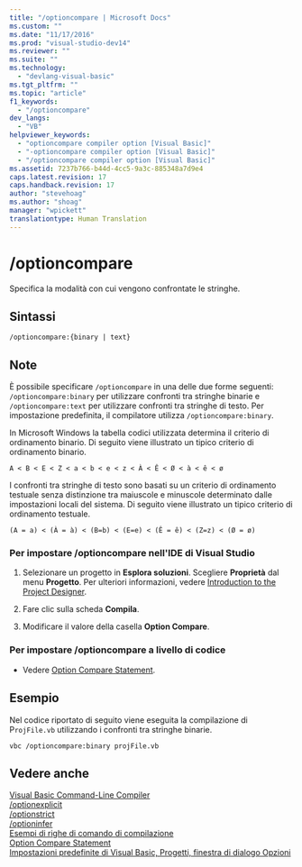 ```yaml
---
title: "/optioncompare | Microsoft Docs"
ms.custom: ""
ms.date: "11/17/2016"
ms.prod: "visual-studio-dev14"
ms.reviewer: ""
ms.suite: ""
ms.technology: 
  - "devlang-visual-basic"
ms.tgt_pltfrm: ""
ms.topic: "article"
f1_keywords: 
  - "/optioncompare"
dev_langs: 
  - "VB"
helpviewer_keywords: 
  - "optioncompare compiler option [Visual Basic]"
  - "-optioncompare compiler option [Visual Basic]"
  - "/optioncompare compiler option [Visual Basic]"
ms.assetid: 7237b766-b44d-4cc5-9a3c-885348a7d9e4
caps.latest.revision: 17
caps.handback.revision: 17
author: "stevehoag"
ms.author: "shoag"
manager: "wpickett"
translationtype: Human Translation
---
```

# /optioncompare
Specifica la modalità con cui vengono confrontate le stringhe.  
  
## Sintassi  
  
```  
/optioncompare:{binary | text}  
```  
  
## Note  
 È possibile specificare `/optioncompare` in una delle due forme seguenti: `/optioncompare:binary` per utilizzare confronti tra stringhe binarie e `/optioncompare:text` per utilizzare confronti tra stringhe di testo.  Per impostazione predefinita, il compilatore utilizza `/optioncompare:binary`.  
  
 In Microsoft Windows la tabella codici utilizzata determina il criterio di ordinamento binario.  Di seguito viene illustrato un tipico criterio di ordinamento binario.  
  
 `A < B < E < Z < a < b < e < z < À < Ê < Ø < à < ê < ø`  
  
 I confronti tra stringhe di testo sono basati su un criterio di ordinamento testuale senza distinzione tra maiuscole e minuscole determinato dalle impostazioni locali del sistema.  Di seguito viene illustrato un tipico criterio di ordinamento testuale.  
  
 `(A = a) < (À = à) < (B=b) < (E=e) < (Ê = ê) < (Z=z) < (Ø = ø)`  
  
### Per impostare \/optioncompare nell'IDE di Visual Studio  
  
1.  Selezionare un progetto in **Esplora soluzioni**.  Scegliere **Proprietà** dal menu **Progetto**.  Per ulteriori informazioni, vedere [Introduction to the Project Designer](http://msdn.microsoft.com/it-it/898dd854-c98d-430c-ba1b-a913ce3c73d7).  
  
2.  Fare clic sulla scheda **Compila**.  
  
3.  Modificare il valore della casella **Option Compare**.  
  
### Per impostare \/optioncompare a livello di codice  
  
-   Vedere [Option Compare Statement](../../../visual-basic/language-reference/statements/option-compare-statement.md).  
  
## Esempio  
 Nel codice riportato di seguito viene eseguita la compilazione di P`rojFile.vb` utilizzando i confronti tra stringhe binarie.  
  
```  
vbc /optioncompare:binary projFile.vb  
```  
  
## Vedere anche  
 [Visual Basic Command\-Line Compiler](../../../visual-basic/reference/command-line-compiler/index.md)   
 [\/optionexplicit](../../../visual-basic/reference/command-line-compiler/optionexplicit.md)   
 [\/optionstrict](../../../visual-basic/reference/command-line-compiler/optionstrict.md)   
 [\/optioninfer](../../../visual-basic/reference/command-line-compiler/optioninfer.md)   
 [Esempi di righe di comando di compilazione](../../../visual-basic/reference/command-line-compiler/sample-compilation-command-lines.md)   
 [Option Compare Statement](../../../visual-basic/language-reference/statements/option-compare-statement.md)   
 [Impostazioni predefinite di Visual Basic, Progetti, finestra di dialogo Opzioni](/visual-studio/ide/reference/visual-basic-defaults-projects-options-dialog-box)